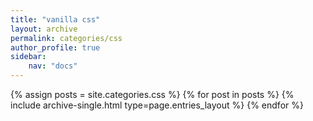 ```yaml
---
title: "vanilla css"
layout: archive
permalink: categories/css
author_profile: true
sidebar:
    nav: "docs"
---
```



{% assign posts = site.categories.css %}
{% for post in posts %} {% include archive-single.html type=page.entries_layout %} {% endfor %}